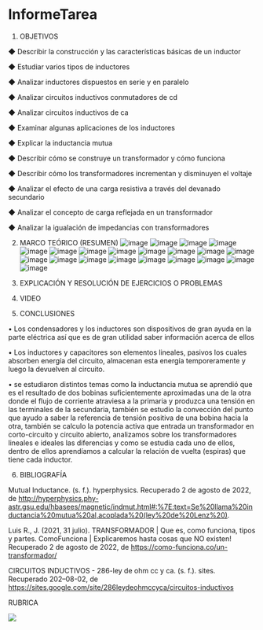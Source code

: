 # InformeTarea


1. OBJETIVOS

◆ Describir la construcción y las características básicas de un inductor 

◆ Estudiar varios tipos de inductores

 ◆ Analizar inductores dispuestos en serie y en paralelo
 
 ◆ Analizar circuitos inductivos conmutadores de cd 
 
◆ Analizar circuitos inductivos de ca 

◆ Examinar algunas aplicaciones de los inductores

◆ Explicar la inductancia mutua 

◆ Describir cómo se construye un transformador y cómo funciona 

◆ Describir cómo los transformadores incrementan y disminuyen el voltaje 

◆ Analizar el efecto de una carga resistiva a través del devanado secundario 

◆ Analizar el concepto de carga reflejada en un transformador

 ◆ Analizar la igualación de impedancias con transformadores


2. MARCO TEÓRICO (RESUMEN)
![image](https://user-images.githubusercontent.com/105679480/184358007-2fbdcab9-c565-43d9-821a-1a478a6cb4c6.png)
![image](https://user-images.githubusercontent.com/105679480/184358054-5fac7d4f-82c6-4edf-b2e4-d45b4848fc6a.png)
![image](https://user-images.githubusercontent.com/105679480/184358100-81359f78-d449-4617-92b3-b4fe9c5404dd.png)
![image](https://user-images.githubusercontent.com/105679480/184358150-f1de4fa0-d7e1-4c54-8bc2-eeb98d887fd7.png)
![image](https://user-images.githubusercontent.com/105679480/184358205-80e6defc-7674-42cf-82b4-2ec8b5197edf.png)
![image](https://user-images.githubusercontent.com/105679480/184358254-7763064f-4c7c-447c-a55d-cd1f3a65f62c.png)
![image](https://user-images.githubusercontent.com/105679480/184358305-fb73bfd3-8893-4cfd-8c13-accd3ecb0b22.png)
![image](https://user-images.githubusercontent.com/105679480/184358374-86382f2d-b4e8-41d2-8020-f7e8bab15acd.png)
![image](https://user-images.githubusercontent.com/105679480/184358482-4da8f34a-ad2f-4915-9740-a0af8578048e.png)
![image](https://user-images.githubusercontent.com/105679480/184358535-6056dcf9-2e37-40c8-9b66-565ff61cb355.png)
![image](https://user-images.githubusercontent.com/105679480/184358762-8b7f2267-f756-425c-809a-709990006b3d.png)
![image](https://user-images.githubusercontent.com/105679480/184358791-706fc4e1-2557-4203-ad9d-1959ecc87127.png)
![image](https://user-images.githubusercontent.com/105679480/184358873-dd9282db-3c98-45f9-9355-0b00f9893f6c.png)
![image](https://user-images.githubusercontent.com/105679480/184358921-d7d9983f-96fb-40fc-86c5-903f4161f2c3.png)
![image](https://user-images.githubusercontent.com/105679480/184358985-b35dd3a5-b55b-42bc-b2ed-8e0dd48cc209.png)
![image](https://user-images.githubusercontent.com/105679480/184359016-39fcb52d-1fc9-4f50-a535-2520dab27deb.png)
![image](https://user-images.githubusercontent.com/105679480/184359090-7b8bfdb1-c9ed-493a-826a-1b6b7e964db2.png)
![image](https://user-images.githubusercontent.com/105679480/184359149-7b1ef21c-98b2-4c8f-9c27-2d7026b4e8c6.png)
![image](https://user-images.githubusercontent.com/105679480/184359231-5b693607-e8ab-4799-8f6d-f778b14a7e8e.png)
![image](https://user-images.githubusercontent.com/105679480/184359341-d7b50250-33ef-41d2-b220-8bea8926f465.png)
![image](https://user-images.githubusercontent.com/105679480/184359451-d2e06c9e-949f-42b9-ba60-2fd9de7fd731.png)





3. EXPLICACIÓN Y RESOLUCIÓN DE EJERCICIOS O PROBLEMAS




4. VIDEO



5. CONCLUSIONES


•	Los condensadores y los inductores son dispositivos de gran ayuda en la parte eléctrica así que es de gran utilidad saber información acerca de ellos

•	Los inductores y capacitores son elementos lineales, pasivos los cuales absorben energía del circuito, almacenan esta energía temporeramente y luego la devuelven al circuito.

•	se estudiaron distintos temas como la inductancia mutua se aprendió que es el resultado de dos bobinas suficientemente aproximadas una de la otra donde el flujo de corriente atraviesa a la primaria y produzca una tensión en las terminales de la secundaria, también se estudio la convección del punto que ayudo a saber la referencia de tensión positiva de una bobina hacia la otra, también se calculo la potencia activa que entrada un transformador en corto-circuito y circuito abierto, analizamos sobre los transformadores lineales e ideales las diferencias y como se estudia cada uno de ellos, dentro de ellos aprendíamos a calcular la relación de vuelta (espiras) que tiene cada inductor. 



6. BIBLIOGRAFÍA

Mutual Inductance. (s. f.). hyperphysics. Recuperado 2 de agosto de 2022, de http://hyperphysics.phy-astr.gsu.edu/hbasees/magnetic/indmut.html#:%7E:text=Se%20llama%20inductancia%20mutua%20al,acoplada%20(ley%20de%20Lenz%20).


Luis R., J. (2021, 31 julio). TRANSFORMADOR | Que es, como funciona, tipos y partes. ComoFunciona | Explicaremos hasta cosas que NO existen! Recuperado 2 de agosto de 2022, de https://como-funciona.co/un-transformador/


CIRCUITOS INDUCTIVOS - 286-ley de ohm cc y ca. (s. f.). sites. Recuperado 202–08-02, de https://sites.google.com/site/286leydeohmccyca/circuitos-inductivos






RUBRICA

![](https://github.com/doalulema/InformeTarea/blob/main/Tarea.png)
